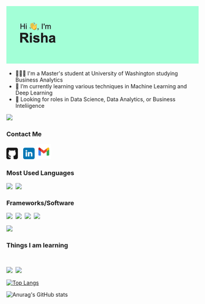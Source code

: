 ![Image](./header.png)

- 👩🏻‍🎓 I'm a Master's student at University of Washington studying Business Analytics
- 🌱 I’m currently learning various techniques in Machine Learning and Deep Learning
- 🔎 Looking for roles in Data Science, Data Analytics, or Business Inteliigence

![](https://komarev.com/ghpvc/?username=risha-gandhi&color=green)

<h3 id="social">Contact Me</h3>

<a href="//github.com/risha-gandhi"><img src="https://raw.githubusercontent.com/edent/SuperTinyIcons/master/images/svg/github.svg" width="30px" style="width: 30px;margin-right: 10px;" /></a>
<a href="//linkedin.com/in/risha-gandhi"><img src="https://raw.githubusercontent.com/edent/SuperTinyIcons/master/images/svg/linkedin.svg" width="30px" /></a>
<a href="mailto:rishagandhi24@gmail.com"><img src="https://github.com/edent/SuperTinyIcons/blob/master/images/svg/gmail.svg" width="40px" height="40px"/></a>

<h3>Most Used Languages</h3>
<span><img src="https://cdn.jsdelivr.net/gh/devicons/devicon@latest/icons/python/python-original.svg" width="30px"></span>&nbsp;
<span><img src="https://cdn.jsdelivr.net/gh/devicons/devicon@latest/icons/r/r-original.svg" width="30px"></span>&nbsp;

<h3> Frameworks/Software</h3>

<span><img src="https://colab.research.google.com/img/colab_favicon_256px.png" width="30px"></span>&nbsp;
<span><img src="https://www.vectorlogo.zone/logos/mysql/mysql-official.svg" width="50px"></span>&nbsp;
<span><img src="https://pbs.twimg.com/profile_images/1268207088683020288/d9agkn4h_400x400.jpg" width="40px"></span>&nbsp;
<span><img src="https://www.pei.com/wp-content/uploads/2016/08/maxresdefaultreduced.jpg" width="80px"></span>&nbsp;

<span><img src="https://upload.wikimedia.org/wikipedia/commons/thumb/3/34/Microsoft_Office_Excel_%282019%E2%80%93present%29.svg/2203px-Microsoft_Office_Excel_%282019%E2%80%93present%29.svg.png" width="30px"></span>&nbsp;


<h3>Things I am learning </h3>

<br>

<span><img src="https://www.vectorlogo.zone/logos/pytorch/pytorch-icon.svg" width="30px"></span>&nbsp;
<span><img src="https://cdn.jsdelivr.net/gh/devicons/devicon@latest/icons/jupyter/jupyter-original.svg" width="30px"></span>&nbsp;

[![Top Langs](https://github-readme-stats.vercel.app/api/top-langs/?username=risha-gandhi&layout=compact)](https://github.com/anuraghazra/github-readme-stats)

![Anurag's GitHub stats](https://github-readme-stats.vercel.app/api?username=risha-gandhi&show_icons=true&theme=dark)
